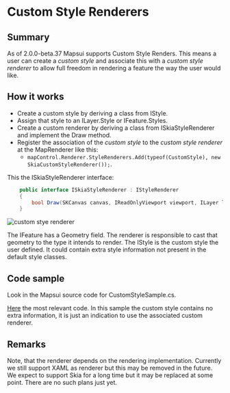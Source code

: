# Custom Style Renderers

## Summary

As of 2.0.0-beta.37 Mapsui supports Custom Style Renders. This means a user can create a *custom style* and associate this with a *custom style renderer* to allow full freedom in rendering a feature the way the user would like.

## How it works
- Create a custom style by deriving a class from IStyle. 
- Assign that style to an ILayer.Style or IFeature.Styles.
- Create a custom renderer by deriving a class from ISkiaStyleRenderer and implement the Draw method.
- Register the association of the *custom style* to the *custom style renderer* at the MapRenderer like this:
  - ```mapControl.Renderer.StyleRenderers.Add(typeof(CustomStyle), new SkiaCustomStyleRenderer());```.

This the ISkiaStyleRenderer interface:
```csharp
    public interface ISkiaStyleRenderer : IStyleRenderer
    {
        bool Draw(SKCanvas canvas, IReadOnlyViewport viewport, ILayer layer, IFeature feature, IStyle style, ISymbolCache symbolCache);
    }
```

![custom stye renderer](images/special.png)

The IFeature has a Geometry field. The renderer is responsible to cast that geometry to the type it intends to render. The IStyle is the custom style the user defined. It could contain extra style information not present in the default style classes. 

## Code sample
Look in the Mapsui source code for CustomStyleSample.cs. 

[Here](https://github.com/Mapsui/Mapsui/blob/42b59e9dad1fd9512f0114f8c8a3fd3f5666d330/Samples/Mapsui.Samples.Common/Maps/CustomStyleSample.cs#L16-L51) the most relevant code. In this sample the custom style contains no extra information, it is just an indication to use the associated custom renderer. 



## Remarks
Note, that the renderer depends on the rendering implementation. Currently we still support XAML as renderer but this may be removed in the future. We expect to support Skia for a long time but it may be replaced at some point. There are no such plans just yet.
